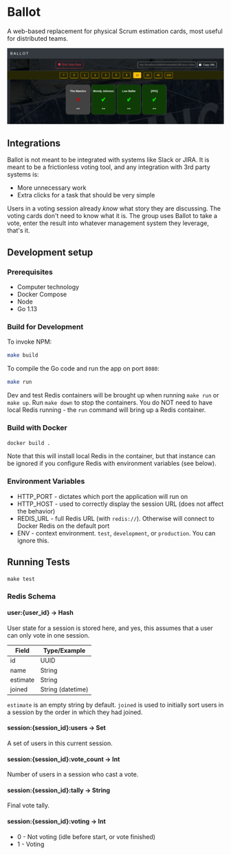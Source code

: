 # Ballot

A web-based replacement for physical Scrum estimation cards, most useful for distributed teams. 

![Ballot](img/snapshot.png)

## Integrations

Ballot is not meant to be integrated with systems like Slack or JIRA. It is meant to be a frictionless voting tool, 
and any integration with 3rd party systems is:

  * More unnecessary work
  * Extra clicks for a task that should be very simple

Users in a voting session already *know* what story they are discussing. The voting cards don't need to know what it is. 
The group uses Ballot to take a vote, enter the result into whatever management system they leverage, that's it.

## Development setup

### Prerequisites 
  * Computer technology
  * Docker Compose
  * Node
  * Go 1.13

### Build for Development

To invoke NPM:
```bash
make build
```

To compile the Go code and run the app on port `8080`:

```bash
make run
```

Dev and test Redis containers will be brought up when running `make run` or `make up`. Run `make down` to stop the containers. You do NOT need to have local Redis running - the `run` command will bring up a Redis container.


### Build with Docker

`docker build .`

Note that this will install local Redis in the container, but that instance can be ignored if you configure Redis with environment variables (see below).

### Environment Variables

  * HTTP_PORT - dictates which port the application will run on
  * HTTP_HOST - used to correctly display the session URL (does not affect the behavior)
  * REDIS_URL - full Redis URL (with `redis://`). Otherwise will connect to Docker Redis on the default port
  * ENV - context environment. `test`, `development`, or `production`. You can ignore this.

## Running Tests

    make test

### Redis Schema

#### user:{user_id} -> Hash 

User state for a session is stored here, and yes, this assumes that a user can only vote in one session.

| Field    | Type/Example          |
|----------|-----------------------|
| id       | UUID                  |
| name     | String                |
| estimate | String                |
| joined   | String (datetime)     |

`estimate` is an empty string by default. 
`joined` is used to initially sort users in a session by the order in which they had joined.

#### session:{session_id}:users -> Set

A set of users in this current session.

#### session:{session_id}:vote_count -> Int

Number of users in a session who cast a vote.

#### session:{session_id}:tally -> String

Final vote tally.

#### session:{session_id}:voting -> Int

  * 0 - Not voting (idle before start, or vote finished) 
  * 1 - Voting
